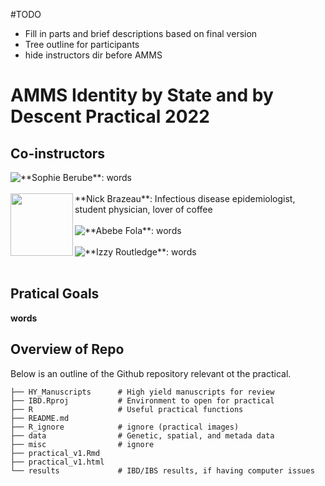 #TODO
- Fill in parts and brief descriptions based on final version
- Tree outline for participants
- hide instructors dir before AMMS

# AMMS Identity by State and by Descent Practical 2022
## Co-instructors

<img style="float: left;" src="path.jpg">
**Sophie Berube**: words  
<br>
<br>
 <img align="left" src="https://raw.githubusercontent.com/mrc-ide/AMMS2022/master/IBD/R_ignore/images/NFB_Professional_ChimpPic.jpg" width="100" />
**Nick Brazeau**: Infectious disease epidemiologist, student physician, lover of coffee
<br>
<br>
<img style="float: left;" src="path.jpg">
**Abebe Fola**: words  
<br>
<br>
<img style="float: left;" src="path.jpg">
**Izzy Routledge**: words
<br>
<br>

## Pratical Goals
**words**

## Overview of Repo
Below is an outline of the Github repository relevant ot the practical.

```
├── HY_Manuscripts      # High yield manuscripts for review
├── IBD.Rproj           # Environment to open for practical
├── R                   # Useful practical functions
├── README.md
├── R_ignore            # ignore (practical images)
├── data                # Genetic, spatial, and metada data
├── misc                # ignore
├── practical_v1.Rmd
├── practical_v1.html
└── results             # IBD/IBS results, if having computer issues
```
